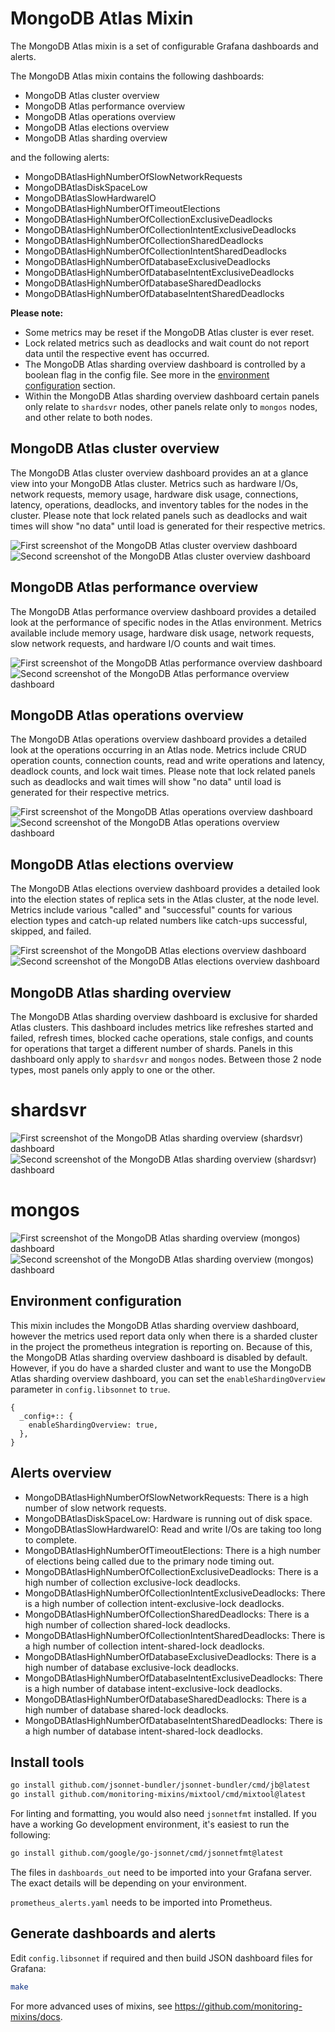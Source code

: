 # MongoDB Atlas Mixin
The MongoDB Atlas mixin is a set of configurable Grafana dashboards and alerts.

The MongoDB Atlas mixin contains the following dashboards:

- MongoDB Atlas cluster overview
- MongoDB Atlas performance overview
- MongoDB Atlas operations overview
- MongoDB Atlas elections overview
- MongoDB Atlas sharding overview

and the following alerts:

- MongoDBAtlasHighNumberOfSlowNetworkRequests
- MongoDBAtlasDiskSpaceLow
- MongoDBAtlasSlowHardwareIO
- MongoDBAtlasHighNumberOfTimeoutElections
- MongoDBAtlasHighNumberOfCollectionExclusiveDeadlocks
- MongoDBAtlasHighNumberOfCollectionIntentExclusiveDeadlocks
- MongoDBAtlasHighNumberOfCollectionSharedDeadlocks
- MongoDBAtlasHighNumberOfCollectionIntentSharedDeadlocks
- MongoDBAtlasHighNumberOfDatabaseExclusiveDeadlocks
- MongoDBAtlasHighNumberOfDatabaseIntentExclusiveDeadlocks
- MongoDBAtlasHighNumberOfDatabaseSharedDeadlocks
- MongoDBAtlasHighNumberOfDatabaseIntentSharedDeadlocks

**Please note:**
- Some metrics may be reset if the MongoDB Atlas cluster is ever reset.
- Lock related metrics such as deadlocks and wait count do not report data until the respective event has occurred.
- The MongoDB Atlas sharding overview dashboard is controlled by a boolean flag in the config file. See more in the [environment configuration](#environment-configuration) section.
- Within the MongoDB Atlas sharding overview dashboard certain panels only relate to `shardsvr` nodes, other panels relate only to `mongos` nodes, and other relate to both nodes.

## MongoDB Atlas cluster overview
The MongoDB Atlas cluster overview dashboard provides an at a glance view into your MongoDB Atlas cluster. Metrics such as hardware I/Os, network requests, memory usage, hardware disk usage, connections, latency, operations, deadlocks, and inventory tables for the nodes in the cluster. Please note that lock related panels such as deadlocks and wait times will show "no data" until load is generated for their respective metrics.

![First screenshot of the MongoDB Atlas cluster overview dashboard](https://storage.googleapis.com/grafanalabs-integration-assets/mongodb-atlas/screenshots/mongodb-atlas-cluster-overview-1.png)
![Second screenshot of the MongoDB Atlas cluster overview dashboard](https://storage.googleapis.com/grafanalabs-integration-assets/mongodb-atlas/screenshots/mongodb-atlas-cluster-overview-2.png)

## MongoDB Atlas performance overview
The MongoDB Atlas performance overview dashboard provides a detailed look at the performance of specific nodes in the Atlas environment. Metrics available include memory usage, hardware disk usage, network requests, slow network requests, and hardware I/O counts and wait times. 

![First screenshot of the MongoDB Atlas performance overview dashboard](https://storage.googleapis.com/grafanalabs-integration-assets/mongodb-atlas/screenshots/mongodb-atlas-performance-overview-1.png)
![Second screenshot of the MongoDB Atlas performance overview dashboard](https://storage.googleapis.com/grafanalabs-integration-assets/mongodb-atlas/screenshots/mongodb-atlas-performance-overview-2.png)

## MongoDB Atlas operations overview
The MongoDB Atlas operations overview dashboard provides a detailed look at the operations occurring in an Atlas node. Metrics include CRUD operation counts, connection counts, read and write operations and latency, deadlock counts, and lock wait times. Please note that lock related panels such as deadlocks and wait times will show "no data" until load is generated for their respective metrics.

![First screenshot of the MongoDB Atlas operations overview dashboard](https://storage.googleapis.com/grafanalabs-integration-assets/mongodb-atlas/screenshots/mongodb-atlas-operations-overview-1.png)
![Second screenshot of the MongoDB Atlas operations overview dashboard](https://storage.googleapis.com/grafanalabs-integration-assets/mongodb-atlas/screenshots/mongodb-atlas-operations-overview-2.png)

## MongoDB Atlas elections overview
The MongoDB Atlas elections overview dashboard provides a detailed look into the election states of replica sets in the Atlas cluster, at the node level. Metrics include various "called" and "successful" counts for various election types and catch-up related numbers like catch-ups successful, skipped, and failed.

![First screenshot of the MongoDB Atlas elections overview dashboard](https://storage.googleapis.com/grafanalabs-integration-assets/mongodb-atlas/screenshots/mongodb-atlas-elections-overview-1.png)
![Second screenshot of the MongoDB Atlas elections overview dashboard](https://storage.googleapis.com/grafanalabs-integration-assets/mongodb-atlas/screenshots/mongodb-atlas-elections-overview-2.png)

## MongoDB Atlas sharding overview
The MongoDB Atlas sharding overview dashboard is exclusive for sharded Atlas clusters. This dashboard includes metrics like refreshes started and failed, refresh times, blocked cache operations, stale configs, and counts for operations that target a different number of shards. Panels in this dashboard only apply to `shardsvr` and `mongos` nodes. Between those 2 node types, most panels only apply to one or the other.

# shardsvr
![First screenshot of the MongoDB Atlas sharding overview (shardsvr) dashboard](https://storage.googleapis.com/grafanalabs-integration-assets/mongodb-atlas/screenshots/mongodb-atlas-sharding-overview-shardsvr-1.png)
![Second screenshot of the MongoDB Atlas sharding overview (shardsvr) dashboard](https://storage.googleapis.com/grafanalabs-integration-assets/mongodb-atlas/screenshots/mongodb-atlas-sharding-overview-shardsvr-2.png)

# mongos
![First screenshot of the MongoDB Atlas sharding overview (mongos) dashboard](https://storage.googleapis.com/grafanalabs-integration-assets/mongodb-atlas/screenshots/mongodb-atlas-sharding-overview-mongos-1.png)
![Second screenshot of the MongoDB Atlas sharding overview (mongos) dashboard](https://storage.googleapis.com/grafanalabs-integration-assets/mongodb-atlas/screenshots/mongodb-atlas-sharding-overview-mongos-2.png)

## Environment configuration
This mixin includes the MongoDB Atlas sharding overview dashboard, however the metrics used report data only when there is a sharded cluster in the project the prometheus integration is reporting on. Because of this, the MongoDB Atlas sharding overview dashboard is disabled by default. However, if you do have a sharded cluster and want to use the MongoDB Atlas sharding overview dashboard, you can set the `enableShardingOverview` parameter in `config.libsonnet` to `true`.

```
{
  _config+:: {
    enableShardingOverview: true,
  },
}
```

## Alerts overview

- MongoDBAtlasHighNumberOfSlowNetworkRequests: There is a high number of slow network requests.
- MongoDBAtlasDiskSpaceLow: Hardware is running out of disk space.
- MongoDBAtlasSlowHardwareIO: Read and write I/Os are taking too long to complete.
- MongoDBAtlasHighNumberOfTimeoutElections: There is a high number of elections being called due to the primary node timing out.
- MongoDBAtlasHighNumberOfCollectionExclusiveDeadlocks: There is a high number of collection exclusive-lock deadlocks.
- MongoDBAtlasHighNumberOfCollectionIntentExclusiveDeadlocks: There is a high number of collection intent-exclusive-lock deadlocks.
- MongoDBAtlasHighNumberOfCollectionSharedDeadlocks: There is a high number of collection shared-lock deadlocks.
- MongoDBAtlasHighNumberOfCollectionIntentSharedDeadlocks: There is a high number of collection intent-shared-lock deadlocks.
- MongoDBAtlasHighNumberOfDatabaseExclusiveDeadlocks: There is a high number of database exclusive-lock deadlocks.
- MongoDBAtlasHighNumberOfDatabaseIntentExclusiveDeadlocks: There is a high number of database intent-exclusive-lock deadlocks.
- MongoDBAtlasHighNumberOfDatabaseSharedDeadlocks: There is a high number of database shared-lock deadlocks.
- MongoDBAtlasHighNumberOfDatabaseIntentSharedDeadlocks: There is a high number of database intent-shared-lock deadlocks.



## Install tools

```bash
go install github.com/jsonnet-bundler/jsonnet-bundler/cmd/jb@latest
go install github.com/monitoring-mixins/mixtool/cmd/mixtool@latest
```

For linting and formatting, you would also need `jsonnetfmt` installed. If you
have a working Go development environment, it's easiest to run the following:

```bash
go install github.com/google/go-jsonnet/cmd/jsonnetfmt@latest
```

The files in `dashboards_out` need to be imported
into your Grafana server. The exact details will be depending on your environment.

`prometheus_alerts.yaml` needs to be imported into Prometheus.

## Generate dashboards and alerts

Edit `config.libsonnet` if required and then build JSON dashboard files for Grafana:

```bash
make
```

For more advanced uses of mixins, see
https://github.com/monitoring-mixins/docs.
